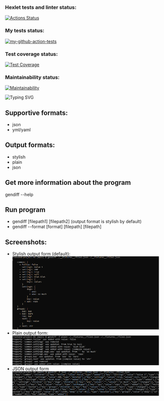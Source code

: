 ### Hexlet tests and linter status:
[![Actions Status](https://github.com/ivp9/frontend-project-46/workflows/hexlet-check/badge.svg)](https://github.com/ivp9/frontend-project-46/actions)

### My tests status:
[![my-github-action-tests](https://github.com/ivp9/frontend-project-46/actions/workflows/my-check.yml/badge.svg)](https://github.com/ivp9/frontend-project-46/actions/workflows/my-check.yml)

### Test coverage status:
[![Test Coverage](https://api.codeclimate.com/v1/badges/011161896990b8482ad1/test_coverage)](https://codeclimate.com/github/ivp9/frontend-project-46/test_coverage)

### Maintainability status:
[![Maintainability](https://api.codeclimate.com/v1/badges/011161896990b8482ad1/maintainability)](https://codeclimate.com/github/ivp9/frontend-project-46/maintainability)

![Typing SVG](https://readme-typing-svg.herokuapp.com?font=Fira+Code&size=30&pause=500&center=true&multiline=true&width=1300&height=100&lines=The+tool+which+finds+the+difference+between+two+json+or+yml%2Fyaml+files;+and+prints+the+result+in+necessary+format+on+demand.)

## Supportive formats:

- json
- yml/yaml

## Output formats:

- stylish
- plain
- json

## Get more information about the program

gendiff --help

## Run program

- gendiff [filepath1] [filepath2] (output format is stylish by default)
- gendiff --format [format] [filepath] [filepath]

## Screenshots:
- Stylish output form (default):
![Screenshot](https://github.com/ivp9/frontend-project-46/blob/main/imagesForREADME/2023-06-29_00-30-04.png)
- Plain output form:
![Screenshot](https://github.com/ivp9/frontend-project-46/blob/main/imagesForREADME/2023-06-29_00-31-07.png)
- JSON output form
![Screenshot](https://github.com/ivp9/frontend-project-46/blob/main/imagesForREADME/2023-06-29_00-27-59.png)
